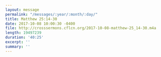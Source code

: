 ```yaml
---
layout: message
permalink: "/messages/:year/:month/:day/"
title: Matthew 25:14-30
date: 2017-10-08 10:00:30 -0400
file: http://crosssermons.cflcn.org/2017-10-08-matthew-25_14-30.m4a
length: 19497239
duration: '40:25'
excerpt: ''
summary: ''
---
```

